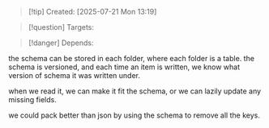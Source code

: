 
>[!tip] Created: [2025-07-21 Mon 13:19]

>[!question] Targets: 

>[!danger] Depends: 

the schema can be stored in each folder, where each folder is a table.
the schema is versioned, and each time an item is written, we know what version of schema it was written under.

when we read it, we can make it fit the schema, or we can lazily update any missing fields.

we could pack better than json by using the schema to remove all the keys.